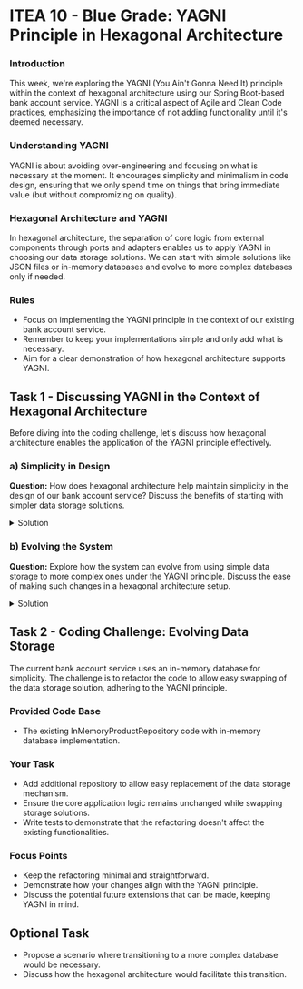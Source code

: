 # ITEA 10 - Blue Grade: YAGNI Principle in Hexagonal Architecture

### Introduction

This week, we're exploring the YAGNI (You Ain't Gonna Need It) principle within
the context of hexagonal architecture using our Spring Boot-based bank account
service. YAGNI is a critical aspect of Agile and Clean Code practices,
emphasizing the importance of not adding functionality until it's deemed
necessary.

### Understanding YAGNI

YAGNI is about avoiding over-engineering and focusing on what is necessary at
the moment. It encourages simplicity and minimalism in code design, ensuring
that we only spend time on things that bring immediate value (but without
compromizing on quality).

### Hexagonal Architecture and YAGNI

In hexagonal architecture, the separation of core logic from external components
through ports and adapters enables us to apply YAGNI in choosing our data
storage solutions. We can start with simple solutions like JSON files or
in-memory databases and evolve to more complex databases only if needed.

### Rules

- Focus on implementing the YAGNI principle in the context of our existing bank
  account service.
- Remember to keep your implementations simple and only add what is necessary.
- Aim for a clear demonstration of how hexagonal architecture supports YAGNI.

## Task 1 - Discussing YAGNI in the Context of Hexagonal Architecture

Before diving into the coding challenge, let's discuss how hexagonal
architecture enables the application of the YAGNI principle effectively.

### a) **Simplicity in Design**<br/>

**Question:** How does hexagonal architecture help maintain simplicity in the
design of our bank account service? Discuss the benefits of starting with
simpler data storage solutions.

<details>
<summary>Solution</summary>

- Hexagonal architecture aids in maintaining simplicity by segregating the core
  business logic from external interfaces like data storage, using ports and
  adapters.
- This separation ensures that the core logic is not coupled with
  storage-specific details, keeping it simple and focused.
- Starting with simpler storage solutions like in-memory databases reduces
  initial complexity and facilitates easier testing and flexibility for future
  changes.

</details>

### b) **Evolving the System**<br/>

**Question:** Explore how the system can evolve from using simple data storage
to more complex ones under the YAGNI principle. Discuss the ease of making such
changes in a hexagonal architecture setup.

<details>
<summary>Solution</summary>

- Under YAGNI, the system evolves to include complex components only as needed,
  avoiding unnecessary initial work.
- Hexagonal architecture allows for smooth transitions in data storage without
  impacting the core logic, by simply replacing or extending adapters.
- For instance, upgrading from an in-memory database to a persistent storage
  solution can be done by introducing a new adapter, with no changes required in
  the core application.

</details>



## Task 2 - Coding Challenge: Evolving Data Storage

The current bank account service uses an in-memory database for simplicity. The
challenge is to refactor the code to allow easy swapping of the data storage
solution, adhering to the YAGNI principle.

### Provided Code Base

- The existing InMemoryProductRepository code with in-memory database implementation.

### Your Task

- Add additional repository to allow easy replacement of the data storage mechanism.
- Ensure the core application logic remains unchanged while swapping storage solutions.
- Write tests to demonstrate that the refactoring doesn't affect the existing functionalities.

### Focus Points

- Keep the refactoring minimal and straightforward.
- Demonstrate how your changes align with the YAGNI principle.
- Discuss the potential future extensions that can be made, keeping YAGNI in mind.

## Optional Task

- Propose a scenario where transitioning to a more complex database would be necessary.
- Discuss how the hexagonal architecture would facilitate this transition.
